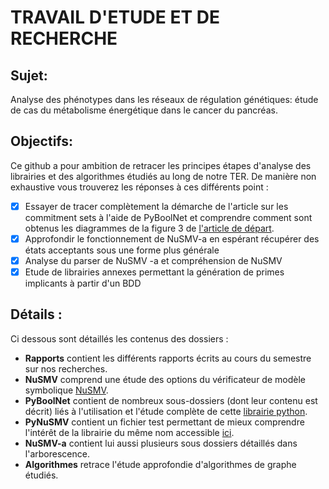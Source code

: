# TRAVAIL D'ETUDE ET DE RECHERCHE

## Sujet:
Analyse des phénotypes dans les réseaux de régulation génétiques: étude de cas du métabolisme énergétique dans le cancer du pancréas.

## Objectifs:

Ce github a pour ambition de retracer les principes étapes d'analyse des librairies et des algorithmes étudiés au long de notre TER.
De manière non exhaustive vous trouverez les réponses à ces différents point :
- [x] Essayer de tracer complètement la démarche de l'article sur les commitment sets à l'aide de PyBoolNet et comprendre comment sont obtenus les diagrammes de la figure 3 de [l'article de départ](https://ieeexplore.ieee.org/stamp/stamp.jsp?tp=&arnumber=8580379). 
- [x] Approfondir le fonctionnement de NuSMV-a en espérant récupérer des états acceptants sous une forme plus générale
- [x] Analyse du parser de NuSMV -a et compréhension de NuSMV
- [x] Etude de librairies annexes permettant la génération de primes implicants à partir d'un BDD

## Détails :
Ci dessous sont détaillés les contenus des dossiers :
- **Rapports** contient les différents rapports écrits au cours du semestre sur nos recherches.
- **NuSMV** comprend une étude des options du vérificateur de modèle symbolique [NuSMV](http://nusmv.fbk.eu/).
- **PyBoolNet** contient de nombreux sous-dossiers (dont leur contenu est décrit) liés à l'utilisation et l'étude complète de cette [librairie python](https://github.com/hklarner/PyBoolNet).
- **PyNuSMV** contient un fichier test permettant de mieux comprendre l'intérêt de la librairie du même nom accessible [ici](https://github.com/sbusard/pynusmv).
- **NuSMV-a** contient lui aussi plusieurs sous dossiers détaillés dans l'arborescence.
- **Algorithmes** retrace l'étude approfondie d'algorithmes de graphe étudiés.

